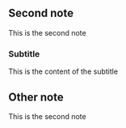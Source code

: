 ## Second note

This is the second note

### Subtitle

This is the content of the subtitle

## Other note

This is the second note
